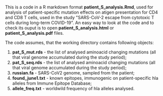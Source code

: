 This is a code in a R markdown format **patient_S_analysis.Rmd**, used for analysis of patient-specific mutation effects on atigen presentation for CD4 and CD8 T cells, used in the study "SARS-CoV-2 escape from cytotoxic T cells during long-term COVID-19". An easy way to look at the code and to check its ouput is to open **patient_S_analysis.html** or **patient_S_analysis.pdf** files.

The code assumes, that the working directory contains following objects:

1. **pat_S_mut.rds** - the list of analysed aminoacid changing mutations (all that viral genome accumulated during the study period);
2. **pat_S_seq.rds** - the list of analysed aminoacid changing mutations (all that viral genome accumulated during the study period);
3.  **russian.fa** - SARS-CoV2 genome, sampled from the patient;
4.  **found_june1.txt** - known epitopes, immunogenic on patient-specific hla alleles from Immune Epitope Database;
5.  **allele_freq.txt** - worldwild frequency of hla alleles analysed. 
